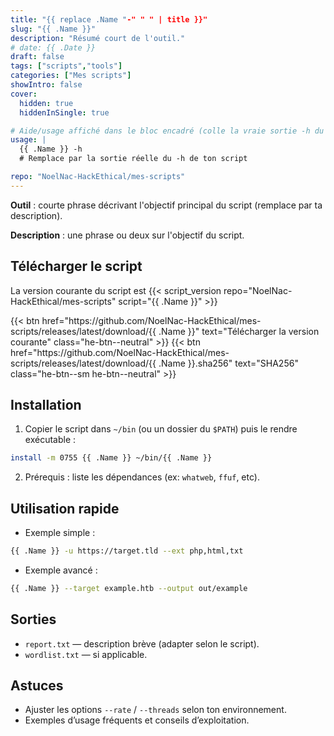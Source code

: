 ```yaml
---
title: "{{ replace .Name "-" " " | title }}"
slug: "{{ .Name }}"
description: "Résumé court de l'outil."
# date: {{ .Date }}
draft: false
tags: ["scripts","tools"]
categories: ["Mes scripts"]
showIntro: false
cover:
  hidden: true
  hiddenInSingle: true

# Aide/usage affiché dans le bloc encadré (colle la vraie sortie -h du script)
usage: |
  {{ .Name }} -h
  # Remplace par la sortie réelle du -h de ton script

repo: "NoelNac-HackEthical/mes-scripts"
---
```


**Outil** : courte phrase décrivant l'objectif principal du script (remplace par ta description).

**Description** : une phrase ou deux sur l'objectif du script.

<!-- USAGE -->

## Télécharger le script

<p class="version-line">
  La version courante du script est
  {{< script_version repo="NoelNac-HackEthical/mes-scripts" script="{{ .Name }}" >}}
</p>

<div class="dl-row">
  {{< btn href="https://github.com/NoelNac-HackEthical/mes-scripts/releases/latest/download/{{ .Name }}"
        text="Télécharger la version courante"
        class="he-btn--neutral" >}}
  {{< btn href="https://github.com/NoelNac-HackEthical/mes-scripts/releases/latest/download/{{ .Name }}.sha256"
        text="SHA256"
        class="he-btn--sm he-btn--neutral" >}}
</div>

## Installation

1. Copier le script dans `~/bin` (ou un dossier du `$PATH`) puis le rendre exécutable :

```bash
install -m 0755 {{ .Name }} ~/bin/{{ .Name }}
```

2. Prérequis : liste les dépendances (ex: `whatweb`, `ffuf`, etc).

## Utilisation rapide

- Exemple simple :

```bash
{{ .Name }} -u https://target.tld --ext php,html,txt
```

- Exemple avancé :

```bash
{{ .Name }} --target example.htb --output out/example
```

## Sorties

- `report.txt` — description brève (adapter selon le script).  
- `wordlist.txt` — si applicable.

## Astuces

- Ajuster les options `--rate` / `--threads` selon ton environnement.  
- Exemples d’usage fréquents et conseils d’exploitation.
